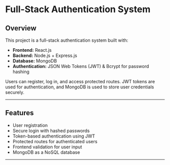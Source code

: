 # Full-Stack Authentication System

## Overview
This project is a full-stack authentication system built with:
- **Frontend:** React.js
- **Backend:** Node.js + Express.js
- **Database:** MongoDB
- **Authentication:** JSON Web Tokens (JWT) & Bcrypt for password hashing

Users can register, log in, and access protected routes. JWT tokens are used for authentication, and MongoDB is used to store user credentials securely.

---

## Features
- User registration  
- Secure login with hashed passwords  
- Token-based authentication using JWT  
- Protected routes for authenticated users  
- Frontend validation for user input  
- MongoDB as a NoSQL database  

---
